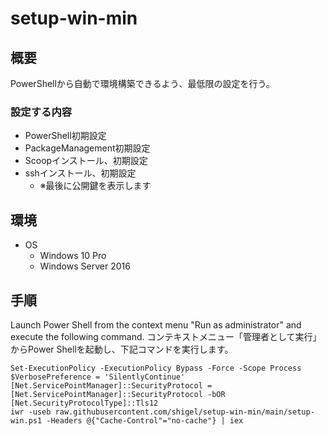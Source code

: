 # setup-win-min

## 概要

PowerShellから自動で環境構築できるよう、最低限の設定を行う。

### 設定する内容

- PowerShell初期設定
- PackageManagement初期設定
- Scoopインストール、初期設定
- sshインストール、初期設定
    - ※最後に公開鍵を表示します

## 環境

- OS
    - Windows 10 Pro
    - Windows Server 2016

## 手順

Launch Power Shell from the context menu "Run as administrator" and execute the following command.
コンテキストメニュー「管理者として実行」からPower Shellを起動し、下記コマンドを実行します。

```:powershell
Set-ExecutionPolicy -ExecutionPolicy Bypass -Force -Scope Process
$VerbosePreference = 'SilentlyContinue'
[Net.ServicePointManager]::SecurityProtocol = [Net.ServicePointManager]::SecurityProtocol -bOR [Net.SecurityProtocolType]::Tls12
iwr -useb raw.githubusercontent.com/shigel/setup-win-min/main/setup-win.ps1 -Headers @{"Cache-Control"="no-cache"} | iex
```
